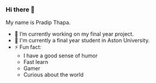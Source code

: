 ### Hi there 👋
My name is Pradip Thapa.

- 🔭 I’m currently working on my final year project.
- 🌱 I'm currently a final year student in Aston University.
- ⚡ Fun fact: 
  - I have a good sense of humor
  - Fast learn
  - Gamer
  - Curious about the world 
